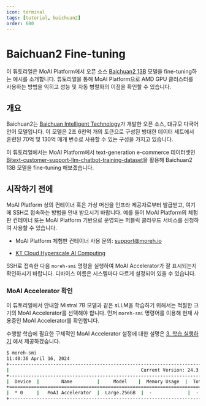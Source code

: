 ```yaml
---
icon: terminal
tags: [tutorial, baichuan2]
order: 600
---
```


# Baichuan2 Fine-tuning

이 튜토리얼은 MoAI Platform에서 오픈 소스 [Baichuan2 13B](https://huggingface.co/baichuan-inc/Baichuan2-13B-Base) 모델을 fine-tuning하는 예시를 소개합니다. 튜토리얼을 통해 MoAI Platform으로 AMD GPU 클러스터를 사용하는 방법을 익히고 성능 및 자동 병렬화의 이점을 확인할 수 있습니다.


## 개요

Baichuan2는 [Baichuan Intelligent Technology](https://github.com/baichuan-inc)가 개발한 오픈 소스, 대규모 다국어 언어 모델입니다. 이 모델은 2조 6천억 개의 토큰으로 구성된 방대한 데이터 세트에서 훈련된 70억 및 130억 매개 변수로 사용할 수 있는 구성을 가지고 있습니다. 

이 튜토리얼에서는 MoAI Platform에서 text-generation e-commerce 데이터셋인 [Bitext-customer-support-llm-chatbot-training-dataset](https://huggingface.co/datasets/bitext/Bitext-customer-support-llm-chatbot-training-dataset)을 활용해  Baichuan2 13B 모델을 fine-tuning 해보겠습니다.

## 시작하기 전에

MoAI Platform 상의 컨테이너 혹은 가상 머신을 인프라 제공자로부터 발급받고, 여기에 SSH로 접속하는 방법을 안내 받으시기 바랍니다. 예를 들어 MoAI Platform의 체험판 컨테이너 또는 MoAI Platform 기반으로 운영되는 퍼블릭 클라우드 서비스를 신청하여 사용할 수 있습니다.

- MoAI Platform 체험판 컨테이너 사용 문의: [support@moreh.io](support@moreh.io)

- [KT Cloud Hyperscale AI Computing](https://cloud.kt.com/solution/hyperscaleAiComputing/)

SSH로 접속한 다음 `moreh-smi` 명령을 실행하여 MoAI Accelerator가 잘 표시되는지 확인하시기 바랍니다. 디바이스 이름은 시스템마다 다르게 설정되어 있을 수 있습니다.

### MoAI Accelerator 확인

이 튜토리얼에서 안내할 Mistral 7B 모델과 같은 sLLM을 학습하기 위해서는 적절한 크기의 MoAI Accelerator를 선택해야 합니다. 먼저 `moreh-smi` 명령어를 이용해 현재 사용중인 MoAI Accelerator를 확인합니다. 

수행할 학습에 필요한 구체적인 MoAI Accelerator 설정에 대한 설명은 [3. 학습 실행하기](3_학습_실행하기.md) 에서 제공하겠습니다.  



```bash
$ moreh-smi
11:40:36 April 16, 2024
+-------------------------------------------------------------------------------------------------+
|                                                Current Version: 24.3.0  Latest Version: 24.3.0  |
+-------------------------------------------------------------------------------------------------+
|  Device  |        Name         |     Model    |  Memory Usage  |  Total Memory  |  Utilization  |
+=================================================================================================+
|  * 0     |   MoAI Accelerator  |  Large.256GB  |  -             |  -             |  -            |
+-------------------------------------------------------------------------------------------------+
```

